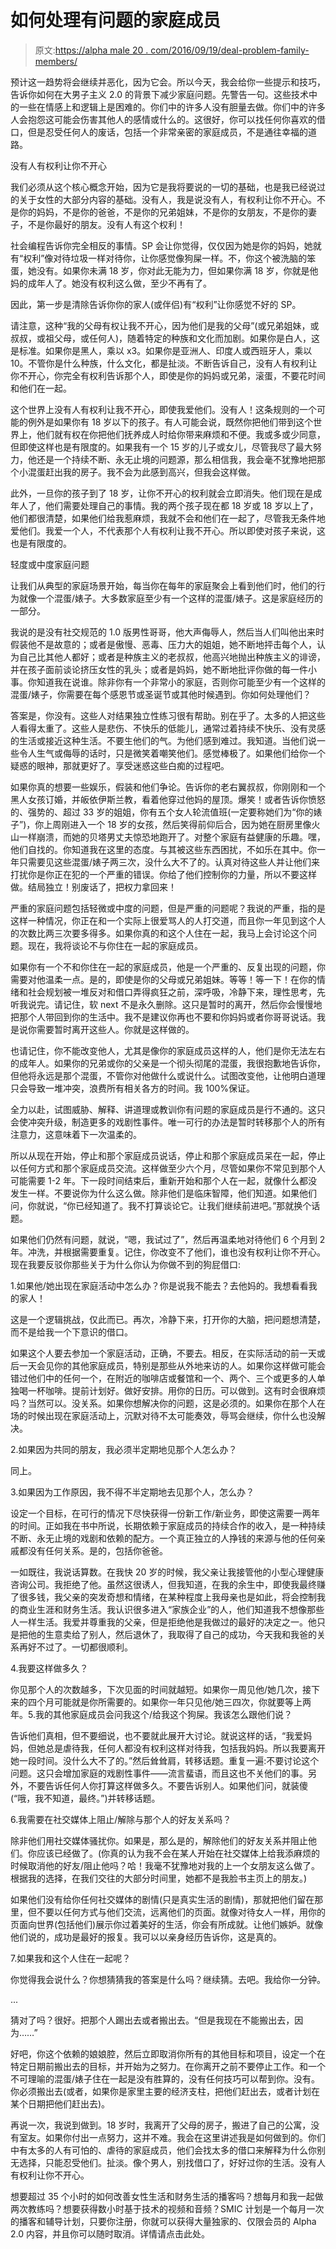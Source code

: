 # 如何处理有问题的家庭成员

> 原文:[https://alpha male 20 . com/2016/09/19/deal-problem-family-members/](https://alphamale20.com/2016/09/19/deal-problematic-family-members/)

预计这一趋势将会继续并恶化，因为它会。所以今天，我会给你一些提示和技巧，告诉你如何在大男子主义 2.0 的背景下减少家庭问题。先警告一句。这些技术中的一些在情感上和逻辑上是困难的。你们中的许多人没有胆量去做。你们中的许多人会抱怨这可能会伤害其他人的感情或什么的。这很好，你可以找任何你喜欢的借口，但是忍受任何人的废话，包括一个非常亲密的家庭成员，不是通往幸福的道路。

没有人有权利让你不开心

我们必须从这个核心概念开始，因为它是我将要说的一切的基础，也是我已经说过的关于女性的大部分内容的基础。没有人，我是说没有人，有权利让你不开心。不是你的妈妈，不是你的爸爸，不是你的兄弟姐妹，不是你的女朋友，不是你的妻子，不是你最好的朋友。没有人有这个权利！

社会编程告诉你完全相反的事情。SP 会让你觉得，仅仅因为她是你的妈妈，她就有“权利”像对待垃圾一样对待你，让你感觉像狗屎一样。不，你这个被洗脑的笨蛋，她没有。如果你未满 18 岁，你对此无能为力，但如果你满 18 岁，你就是他妈的成年人了。她没有权利这么做，至少不再有了。

因此，第一步是清除告诉你你的家人(或伴侣)有“权利”让你感觉不好的 SP。

请注意，这种“我的父母有权让我不开心，因为他们是我的父母”(或兄弟姐妹，或叔叔，或祖父母，或任何人)，随着特定的种族和文化而加剧。如果你是白人，这是标准。如果你是黑人，乘以 x3。如果你是亚洲人、印度人或西班牙人，乘以 10。不管你是什么种族，什么文化，都是扯淡。不断告诉自己，没有人有权利让你不开心，你完全有权利告诉那个人，即使是你的妈妈或兄弟，滚蛋，不要花时间和他们在一起。

这个世界上没有人有权利让我不开心，即使我爱他们。没有人！这条规则的一个可能的例外是如果你有 18 岁以下的孩子。有人可能会说，既然你把他们带到这个世界上，他们就有权在你把他们抚养成人时给你带来麻烦和不便。我或多或少同意，但即使这样也是有限度的。如果我有一个 15 岁的儿子或女儿，尽管我尽了最大努力，他还是一个持续不断、永无止境的问题源，那么相信我，我会毫不犹豫地把那个小混蛋赶出我的房子。我不会为此感到高兴，但我会这样做。

此外，一旦你的孩子到了 18 岁，让你不开心的权利就会立即消失。他们现在是成年人了，他们需要处理自己的事情。我的两个孩子现在都 18 岁或 18 岁以上了，他们都很清楚，如果他们给我惹麻烦，我就不会和他们在一起了，尽管我无条件地爱他们。我爱一个人，不代表那个人有权利让我不开心。所以即使对孩子来说，这也是有限度的。

轻度或中度家庭问题

让我们从典型的家庭场景开始，每当你在每年的家庭聚会上看到他们时，他们的行为就像一个混蛋/婊子。大多数家庭至少有一个这样的混蛋/婊子。这是家庭经历的一部分。

我说的是没有社交规范的 1.0 版男性哥哥，他大声侮辱人，然后当人们叫他出来时假装他不是故意的；或者是傲慢、恶毒、压力大的姐姐，她不断地抨击每个人，认为自己比其他人都好；或者是种族主义的老叔叔，他高兴地抛出种族主义的诽谤，并在孩子面前谈论挤压女性的乳头；或者是妈妈，她不断地批评你做的每一件小事。你知道我在说谁。除非你有一个非常小的家庭，否则你可能至少有一个这样的混蛋/婊子，你需要在每个感恩节或圣诞节或其他时候遇到。你如何处理他们？

答案是，你没有。这些人对结果独立性练习很有帮助。别在乎了。太多的人把这些人看得太重了。这些人是悲伤、不快乐的低能儿，通常过着持续不快乐、没有灵感的生活或接近这种生活。不要生他们的气。为他们感到难过。我知道。当他们说一些令人生气或侮辱的话时，只是微笑着嘲笑他们。感觉棒极了。如果他们给你一个疑惑的眼神，那就更好了。享受迷惑这些白痴的过程吧。

如果你真的想要一些娱乐，假装和他们争论。告诉你的老右翼叔叔，你刚刚和一个黑人女孩订婚，并皈依伊斯兰教，看着他穿过他妈的屋顶。爆笑！或者告诉你愤怒的、强势的、超过 33 岁的姐姐，你有五个女人轮流值班(一定要称她们为“你的婊子”)，你上周刚进入一个 18 岁的女孩，然后笑得前仰后合，因为她在厨房里像火山一样崩溃，而她的贝塔男丈夫惊恐地跑开了。对整个家庭有益健康的乐趣。嘿，他们自找的。你知道我在这里的态度。与其被这些东西困扰，不如乐在其中。你一年只需要见这些混蛋/婊子两三次，没什么大不了的。认真对待这些人并让他们来打扰你是你正在犯的一个严重的错误。你给了他们控制你的力量，所以不要这样做。结局独立！别废话了，把权力拿回来！

严重的家庭问题包括轻微或中度的问题，但是严重的问题呢？我说的严重，指的是这样一种情况，你正在和一个实际上很爱骂人的人打交道，而且你一年见到这个人的次数比两三次要多得多。如果你真的和这个人住在一起，我马上会讨论这个问题。现在，我将谈论不与你住在一起的家庭成员。

如果你有一个不和你住在一起的家庭成员，他是一个严重的、反复出现的问题，你需要对他温柔一点。是的，即使是你的父母或兄弟姐妹。等等！等一下！在你的情绪和社会规划被一堆反对和借口弄得疯狂之前，深呼吸，冷静下来，理性思考，先听我说完。请记住，软 next 不是永久删除。这只是暂时的离开，然后你会慢慢地把那个人带回到你的生活中。我不是建议你再也不要和你妈妈或者你哥哥说话。我是说你需要暂时离开这些人。你就是这样做的。

也请记住，你不能改变他人，尤其是像你的家庭成员这样的人，他们是你无法左右的成年人。如果你的兄弟或你的父亲是一个彻头彻尾的混蛋，我很抱歉地告诉你，但他将永远是那个混蛋，不管你对他做什么或说什么。试图改变他，让他明白道理只会导致一堆冲突，浪费所有相关各方的时间。我 100%保证。

全力以赴，试图威胁、解释、讲道理或教训你有问题的家庭成员是行不通的。这只会使冲突升级，制造更多的戏剧性事件。唯一可行的办法是暂时转移那个人的所有注意力，这意味着下一次温柔的。

所以从现在开始，停止和那个家庭成员说话，停止和那个家庭成员呆在一起，停止以任何方式和那个家庭成员交流。这样做至少六个月，尽管如果你不常见到那个人可能需要 1-2 年。下一段时间结束后，重新开始和那个人在一起，就像什么都没发生一样。不要说你为什么这么做。除非他们是临床智障，他们知道。如果他们问，你就说，“你已经知道了。我不打算谈论它。让我们继续前进吧。”那就换个话题。

如果他们仍然有问题，就说，“嗯，我试过了”，然后再温柔地对待他们 6 个月到 2 年。冲洗，并根据需要重复。记住，你改变不了他们，谁也没有权利让你不开心。现在我要反驳你那些关于为什么你认为你做不到的狗屁借口:

1.如果他/她出现在家庭活动中怎么办？你是说我不能去？去他妈的。我想看看我的家人！

这是一个逻辑挑战，仅此而已。再次，冷静下来，打开你的大脑，把问题想清楚，而不是给我一个下意识的借口。

如果这个人要去参加一个家庭活动，正确，不要去。相反，在实际活动的前一天或后一天会见你的其他家庭成员，特别是那些从外地来访的人。如果你这样做可能会错过他们中的任何一个，在附近的咖啡店或餐馆和一个、两个、三个或更多的人单独喝一杯咖啡。提前计划好。做好安排。用你的日历。可以做到。这有时会很麻烦吗？当然可以。没关系。如果你想解决你的问题，这是必须的。如果你在那个人在场的时候出现在家庭活动上，沉默对待不太可能奏效，辱骂会继续，你什么也没解决。

2.如果因为共同的朋友，我必须半定期地见那个人怎么办？

同上。

3.如果因为工作原因，我不得不半定期地去见那个人，怎么办？

设定一个目标，在可行的情况下尽快获得一份新工作/新业务，即使这需要一两年的时间。正如我在书中所说，长期依赖于家庭成员的持续合作的收入，是一种持续不断、永无止境的戏剧和依赖的配方。一个真正独立的人挣钱的来源与他的任何亲戚都没有任何关系。是的，包括你爸爸。

一如既往，我说话算数。在我快 20 岁的时候，我父亲让我接管他的小型心理健康咨询公司。我拒绝了他。虽然这很诱人，但我知道，在我的余生中，即使我最终赚了很多钱，我父亲的突发奇想和情绪，在某种程度上我母亲也是如此，将会控制我的商业生涯和财务生活。我认识很多进入“家族企业”的人，他们知道我不想像那些人一样生活。我爱并尊重我的父亲，但是拒绝他是我做过的最好的决定之一。他只是把他的生意卖给了别人，然后退休了，我取得了自己的成功，今天我和我爸的关系再好不过了。一切都很顺利。

4.我要这样做多久？

你见那个人的次数越多，下次见面的时间就越短。如果你一周见他/她几次，接下来的四个月可能就是你所需要的。如果你一年只见他/她三四次，你就要等上两年。5.我的其他家庭成员会问我这个/给我这个狗屎。我该怎么跟他们说？

告诉他们真相，但不要细说，也不要就此展开大讨论。就说这样的话，“我爱妈妈，但她总是虐待我，任何人都没有权利这样对待我，包括我妈妈。所以我要离开她一段时间。没什么大不了的。”然后耸耸肩，转移话题。重复一遍:不要讨论这个问题。这只会增加家庭的戏剧性事件——流言蜚语，而且这也不关他们的事。另外，不要告诉任何人你打算这样做多久。不要告诉别人。如果他们问，就装傻(“哦，我不知道，最终。”)并转移话题。

6.我需要在社交媒体上阻止/解除与那个人的好友关系吗？

除非他们用社交媒体骚扰你。如果是，那么是的，解除他们的好友关系并阻止他们。你应该已经做了。(你真的认为我不会在某人开始在社交媒体上给我添麻烦的时候取消他的好友/阻止他吗？哈！我毫不犹豫地对我的上一个女朋友这么做了。根据我的选择，在我们交往的大部分时间里，她都不是我脸书主页上的朋友。)

如果他们没有给你任何社交媒体的剧情(只是真实生活的剧情)，那就把他们留在那里，但不要以任何方式与他们交流，远离他们的页面。就像对待女人一样，用你的页面向世界(包括他们)展示你过着美好的生活，你会有所成就。让他们嫉妒。就像他们说的，成功是最好的报复。我可以以亲身经历告诉你，这是真的。

7.如果我和这个人住在一起呢？

你觉得我会说什么？你想猜猜我的答案是什么吗？继续猜。去吧。我给你一分钟。

...

猜对了吗？很好。把那个人踢出去或者搬出去。“但是我现在不能搬出去，因为……”

好吧，你这个依赖的娘娘腔，然后立即取消你所有的其他目标和项目，设定一个在特定日期前搬出去的目标，并开始为之努力。在你离开之前不要停止工作。和一个不可理喻的混蛋/婊子住在一起是没有胜算的，没有任何技巧可以帮到你。没有。你必须搬出去(或者，如果你是家里主要的经济支柱，把他们赶出去，或者计划在某个日期把他们赶出去)。

再说一次，我说到做到。18 岁时，我离开了父母的房子，搬进了自己的公寓，没有室友。如果你付出一点努力，这并不难。我会在这里讲述我是如何做到的。你们中有太多的人有可怕的、虐待的家庭成员，他们会找太多的借口来解释为什么你别无选择，只能忍受他们。扯淡。像个男人，别找借口了，好好过你的生活。没有人有权利让你不开心。

想要超过 35 个小时的如何改善女性生活和财务生活的播客吗？想每月和我一起做两次教练吗？想要获得数小时基于技术的视频和音频？SMIC 计划是一个每月一次的播客和辅导计划，只要你注册，你就可以获得大量独家的、仅限会员的 Alpha 2.0 内容，并且你可以随时取消。详情请点击此处。